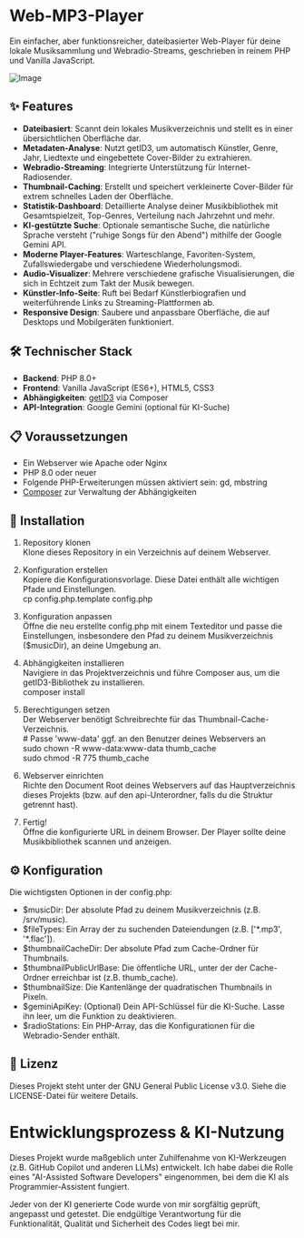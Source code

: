 # **Web-MP3-Player**

Ein einfacher, aber funktionsreicher, dateibasierter Web-Player für deine lokale Musiksammlung und Webradio-Streams, geschrieben in reinem PHP und Vanilla JavaScript.

![Image](https://github.com/user-attachments/assets/c5635589-8738-4b6d-8650-3fd39b799006)

## **✨ Features**

* **Dateibasiert**: Scannt dein lokales Musikverzeichnis und stellt es in einer übersichtlichen Oberfläche dar.  
* **Metadaten-Analyse**: Nutzt getID3, um automatisch Künstler, Genre, Jahr, Liedtexte und eingebettete Cover-Bilder zu extrahieren.  
* **Webradio-Streaming**: Integrierte Unterstützung für Internet-Radiosender.  
* **Thumbnail-Caching**: Erstellt und speichert verkleinerte Cover-Bilder für extrem schnelles Laden der Oberfläche.  
* **Statistik-Dashboard**: Detaillierte Analyse deiner Musikbibliothek mit Gesamtspielzeit, Top-Genres, Verteilung nach Jahrzehnt und mehr.  
* **KI-gestützte Suche**: Optionale semantische Suche, die natürliche Sprache versteht ("ruhige Songs für den Abend") mithilfe der Google Gemini API.  
* **Moderne Player-Features**: Warteschlange, Favoriten-System, Zufallswiedergabe und verschiedene Wiederholungsmodi.  
* **Audio-Visualizer**: Mehrere verschiedene grafische Visualisierungen, die sich in Echtzeit zum Takt der Musik bewegen.  
* **Künstler-Info-Seite**: Ruft bei Bedarf Künstlerbiografien und weiterführende Links zu Streaming-Plattformen ab.  
* **Responsive Design**: Saubere und anpassbare Oberfläche, die auf Desktops und Mobilgeräten funktioniert.

## **🛠️ Technischer Stack**

* **Backend**: PHP 8.0+  
* **Frontend**: Vanilla JavaScript (ES6+), HTML5, CSS3  
* **Abhängigkeiten**: [getID3](https://github.com/JamesHeinrich/getID3/) via Composer  
* **API-Integration**: Google Gemini (optional für KI-Suche)

## **📋 Voraussetzungen**

* Ein Webserver wie Apache oder Nginx  
* PHP 8.0 oder neuer  
* Folgende PHP-Erweiterungen müssen aktiviert sein: gd, mbstring  
* [Composer](https://getcomposer.org/) zur Verwaltung der Abhängigkeiten

## **🚀 Installation**

1. Repository klonen  
   Klone dieses Repository in ein Verzeichnis auf deinem Webserver.  
2. Konfiguration erstellen  
   Kopiere die Konfigurationsvorlage. Diese Datei enthält alle wichtigen Pfade und Einstellungen.  
   cp config.php.template config.php

3. Konfiguration anpassen  
   Öffne die neu erstellte config.php mit einem Texteditor und passe die Einstellungen, insbesondere den Pfad zu deinem Musikverzeichnis ($musicDir), an deine Umgebung an.  
4. Abhängigkeiten installieren  
   Navigiere in das Projektverzeichnis und führe Composer aus, um die getID3-Bibliothek zu installieren.  
   composer install

5. Berechtigungen setzen  
   Der Webserver benötigt Schreibrechte für das Thumbnail-Cache-Verzeichnis.  
   \# Passe 'www-data' ggf. an den Benutzer deines Webservers an  
   sudo chown \-R www-data:www-data thumb\_cache  
   sudo chmod \-R 775 thumb\_cache

6. Webserver einrichten  
   Richte den Document Root deines Webservers auf das Hauptverzeichnis dieses Projekts (bzw. auf den api-Unterordner, falls du die Struktur getrennt hast).  
7. Fertig\!  
   Öffne die konfigurierte URL in deinem Browser. Der Player sollte deine Musikbibliothek scannen und anzeigen.

## **⚙️ Konfiguration**

Die wichtigsten Optionen in der config.php:

* $musicDir: Der absolute Pfad zu deinem Musikverzeichnis (z.B. /srv/music).  
* $fileTypes: Ein Array der zu suchenden Dateiendungen (z.B. \['\*.mp3', '\*.flac'\]).  
* $thumbnailCacheDir: Der absolute Pfad zum Cache-Ordner für Thumbnails.  
* $thumbnailPublicUrlBase: Die öffentliche URL, unter der der Cache-Ordner erreichbar ist (z.B. thumb\_cache).  
* $thumbnailSize: Die Kantenlänge der quadratischen Thumbnails in Pixeln.  
* $geminiApiKey: (Optional) Dein API-Schlüssel für die KI-Suche. Lasse ihn leer, um die Funktion zu deaktivieren.  
* $radioStations: Ein PHP-Array, das die Konfigurationen für die Webradio-Sender enthält.

## **📄 Lizenz**

Dieses Projekt steht unter der GNU General Public License v3.0. Siehe die LICENSE-Datei für weitere Details.

# **Entwicklungsprozess & KI-Nutzung**
Dieses Projekt wurde maßgeblich unter Zuhilfenahme von KI-Werkzeugen (z.B. GitHub Copilot und anderen LLMs) entwickelt. Ich habe dabei die Rolle eines "AI-Assisted Software Developers" eingenommen, bei dem die KI als Programmier-Assistent fungiert.

Jeder von der KI generierte Code wurde von mir sorgfältig geprüft, angepasst und getestet. Die endgültige Verantwortung für die Funktionalität, Qualität und Sicherheit des Codes liegt bei mir.

